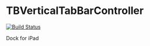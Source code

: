 # TBVerticalTabBarController
[![Build Status](https://travis-ci.org/teambition/TBVerticalTabBarController.svg?branch=master)](https://travis-ci.org/teambition/TBVerticalTabBarController)

Dock for iPad

